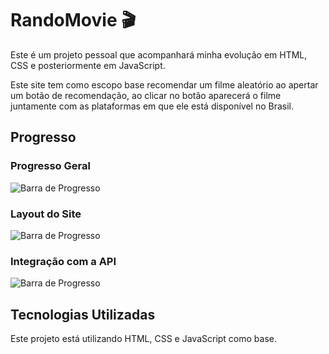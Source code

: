# RandoMovie 🎬

Este é um projeto pessoal que acompanhará minha evolução em HTML, CSS e posteriormente em JavaScript.

Este site tem como escopo base recomendar um filme aleatório ao apertar um botão de recomendação, ao clicar no botão aparecerá o filme juntamente com as plataformas em que ele está disponível no Brasil.

## Progresso

### Progresso Geral
![Barra de Progresso](https://geps.dev/progress/01?dangerColor=800000&warningColor=ff9900&successColor=006600)

### Layout do Site
![Barra de Progresso](https://geps.dev/progress/01?dangerColor=800000&warningColor=ff9900&successColor=006600)

### Integração com a API
![Barra de Progresso](https://geps.dev/progress/01?dangerColor=800000&warningColor=ff9900&successColor=006600)

## Tecnologias Utilizadas

Este projeto está utilizando HTML, CSS e JavaScript como base.
